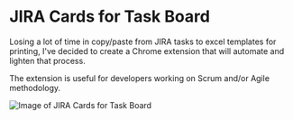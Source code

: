 # JIRA Cards for Task Board

Losing a lot of time in copy/paste from JIRA tasks to excel templates for printing,
I've decided to create a Chrome extension that will automate and lighten that process. 

The extension is useful for developers working on Scrum and/or Agile methodology.

![Image of JIRA Cards for Task Board](/images/portfolio/jira-cards/full-size.jpg)
